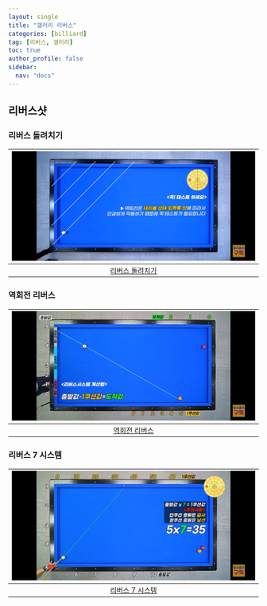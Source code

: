 ```yaml
---
layout: single
title: "갤러리 리버스"
categories: [billiard]
tag: [리버스, 갤러리]
toc: true
author_profile: false
sidebar:
  nav: "docs"
---
```


## 리버스샷

### 리버스 돌려치기

| [![리버스 돌려치기](/images/%EB%A6%AC%EB%B2%84%EC%8A%A4%20%EB%8F%8C%EB%A0%A4%EC%B9%98%EA%B8%B0.png)](/images/%EB%A6%AC%EB%B2%84%EC%8A%A4%20%EB%8F%8C%EB%A0%A4%EC%B9%98%EA%B8%B0.png) |
| :---: |
| [리버스 돌려치기](https://youtu.be/qvxW5uwo2Xw) |

### 역회전 리버스

| [![역회전 리버스 1](/images/%EC%97%AD%ED%9A%8C%EC%A0%84%20%EB%A6%AC%EB%B2%84%EC%8A%A4%201.png)](https://docs.google.com/presentation/d/1gEOnZ5U2zbl9-DZIipPo2I5-7wQH4lVj/edit?usp=sharing&ouid=114978849290694301670&rtpof=true&sd=true) |
| :---: |
| [역회전 리버스](https://youtu.be/1PSncZbbBW0) |

### 리버스 7 시스템

| [![리버스 7 시스템 1](/images/%EB%A6%AC%EB%B2%84%EC%8A%A4%207%EC%8B%9C%EC%8A%A4%ED%85%9C%201.jpg)](https://docs.google.com/presentation/d/1qmp6Tg8jx0E6XVcSgVlswu7g1qFfA2KH/edit?usp=sharing&ouid=114978849290694301670&rtpof=true&sd=true) |
| :---: |
| [리버스 7 시스템](https://youtu.be/MQeQpMAxXvQ?si=7geORbWcLMfL-83z) |
